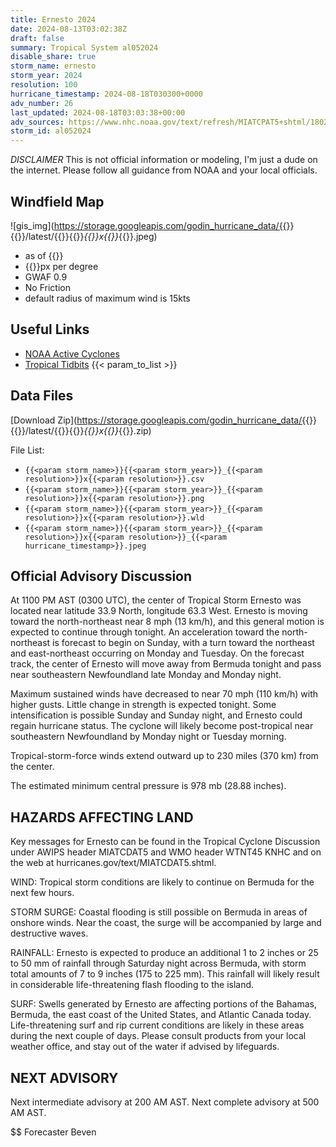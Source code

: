 ```yaml
---
title: Ernesto 2024
date: 2024-08-13T03:02:38Z
draft: false
summary: Tropical System al052024
disable_share: true
storm_name: ernesto
storm_year: 2024
resolution: 100
hurricane_timestamp: 2024-08-18T030300+0000
adv_number: 26
last_updated: 2024-08-18T03:03:38+00:00
adv_sources: https://www.nhc.noaa.gov/text/refresh/MIATCPAT5+shtml/180237.shtml;https://www.nhc.noaa.gov/refresh/graphics_at5+shtml/024022.shtml?cone
storm_id: al052024
---
```

*DISCLAIMER* This is not official information or modeling, I'm just a dude on the internet.  Please follow all guidance from NOAA and your local officials.

## Windfield Map
![gis_img](https://storage.googleapis.com/godin_hurricane_data/{{<param storm_name>}}{{<param storm_year>}}/latest/{{<param storm_name>}}{{<param storm_year>}}_{{<param resolution>}}x{{<param resolution>}}_{{<param hurricane_timestamp>}}.jpeg)

- as of {{<param last_updated>}}
- {{<param resolution>}}px per degree
- GWAF 0.9
- No Friction
- default radius of maximum wind is 15kts

## Useful Links
- [NOAA Active Cyclones](https://www.nhc.noaa.gov/)
- [Tropical Tidbits](https://www.tropicaltidbits.com/storminfo/)
{{< param_to_list >}}

## Data Files
[Download Zip](https://storage.googleapis.com/godin_hurricane_data/{{<param storm_name>}}{{<param storm_year>}}/latest/{{<param storm_name>}}{{<param storm_year>}}_{{<param resolution>}}x{{<param resolution>}}_{{<param hurricane_timestamp>}}.zip)

File List:
- `{{<param storm_name>}}{{<param storm_year>}}_{{<param resolution>}}x{{<param resolution>}}.csv`
- `{{<param storm_name>}}{{<param storm_year>}}_{{<param resolution>}}x{{<param resolution>}}.png`
- `{{<param storm_name>}}{{<param storm_year>}}_{{<param resolution>}}x{{<param resolution>}}.wld`
- `{{<param storm_name>}}{{<param storm_year>}}_{{<param resolution>}}x{{<param resolution>}}_{{<param hurricane_timestamp>}}.jpeg`


## Official Advisory Discussion
At 1100 PM AST (0300 UTC), the center of Tropical Storm Ernesto was
located near latitude 33.9 North, longitude 63.3 West. Ernesto is
moving toward the north-northeast near 8 mph (13 km/h), and this 
general motion is expected to continue through tonight.  An 
acceleration toward the north-northeast is forecast to begin on 
Sunday, with a turn toward the northeast and east-northeast 
occurring on Monday and Tuesday.  On the forecast track, the center 
of Ernesto will move away from Bermuda tonight and pass near 
southeastern Newfoundland late Monday and Monday night.
 
Maximum sustained winds have decreased to near 70 mph (110 km/h) 
with higher gusts.  Little change in strength is expected tonight. 
Some intensification is possible Sunday and Sunday night, and 
Ernesto could regain hurricane status. The cyclone will likely 
become post-tropical near southeastern Newfoundland by Monday night 
or Tuesday morning.
 
Tropical-storm-force winds extend outward up to 230 miles (370 km)
from the center.
 
The estimated minimum central pressure is 978 mb (28.88 inches).
 
 
HAZARDS AFFECTING LAND
----------------------
Key messages for Ernesto can be found in the Tropical Cyclone
Discussion under AWIPS header MIATCDAT5 and WMO header WTNT45 KNHC
and on the web at hurricanes.gov/text/MIATCDAT5.shtml.
 
WIND:  Tropical storm conditions are likely to continue on Bermuda
for the next few hours.
 
STORM SURGE:  Coastal flooding is still possible on Bermuda in areas
of onshore winds.  Near the coast, the surge will be accompanied by
large and destructive waves.

RAINFALL: Ernesto is expected to produce an additional 1 to 2 inches 
or 25 to 50 mm of rainfall through Saturday night across Bermuda, 
with storm total amounts of 7 to 9 inches (175 to 225 mm). This 
rainfall will likely result in considerable life-threatening flash 
flooding to the island.
 
SURF:  Swells generated by Ernesto are affecting portions of the
Bahamas, Bermuda, the east coast of the United States, and Atlantic
Canada today.  Life-threatening surf and rip current conditions are
likely in these areas during the next couple of days.  Please
consult products from your local weather office, and stay out of the
water if advised by lifeguards.
 
 
NEXT ADVISORY
-------------
Next intermediate advisory at 200 AM AST.
Next complete advisory at 500 AM AST.
 
$$
Forecaster Beven